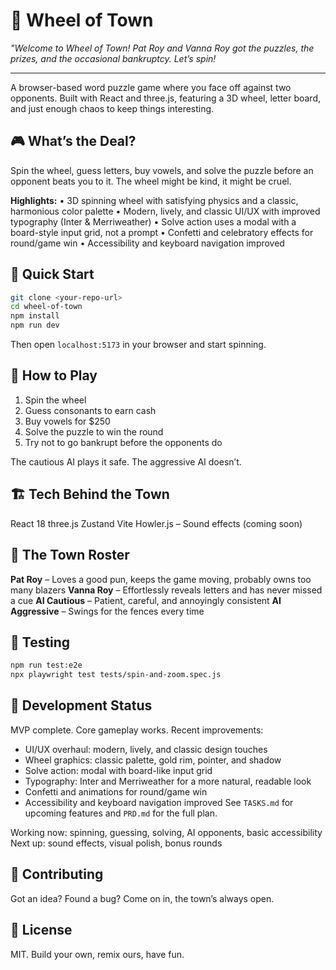 # 🎪 Wheel of Town

*"Welcome to Wheel of Town! Pat Roy and Vanna Roy got the puzzles, the prizes, and the occasional bankruptcy. Let’s spin!*

---

A browser-based word puzzle game where you face off against two opponents. Built with React and three.js, featuring a 3D wheel, letter board, and just enough chaos to keep things interesting.

## 🎮 What’s the Deal?

Spin the wheel, guess letters, buy vowels, and solve the puzzle before an opponent beats you to it.
The wheel might be kind, it might be cruel.

**Highlights:**
• 3D spinning wheel with satisfying physics and a classic, harmonious color palette
• Modern, lively, and classic UI/UX with improved typography (Inter & Merriweather)
• Solve action uses a modal with a board-style input grid, not a prompt
• Confetti and celebratory effects for round/game win
• Accessibility and keyboard navigation improved

## 🚀 Quick Start

```bash
git clone <your-repo-url>
cd wheel-of-town
npm install
npm run dev
```

Then open `localhost:5173` in your browser and start spinning.

## 🎯 How to Play

1. Spin the wheel
2. Guess consonants to earn cash
3. Buy vowels for \$250
4. Solve the puzzle to win the round
5. Try not to go bankrupt before the opponents do

The cautious AI plays it safe. The aggressive AI doesn’t.

## 🏗️ Tech Behind the Town

React 18
three.js
Zustand
Vite
Howler.js – Sound effects (coming soon)

## 🎪 The Town Roster

**Pat Roy** – Loves a good pun, keeps the game moving, probably owns too many blazers
**Vanna Roy** – Effortlessly reveals letters and has never missed a cue
**AI Cautious** – Patient, careful, and annoyingly consistent
**AI Aggressive** – Swings for the fences every time

## 🧪 Testing

```bash
npm run test:e2e
npx playwright test tests/spin-and-zoom.spec.js
```

## 📝 Development Status

MVP complete. Core gameplay works.
Recent improvements:
- UI/UX overhaul: modern, lively, and classic design touches
- Wheel graphics: classic palette, gold rim, pointer, and shadow
- Solve action: modal with board-like input grid
- Typography: Inter and Merriweather for a more natural, readable look
- Confetti and animations for round/game win
- Accessibility and keyboard navigation improved
See `TASKS.md` for upcoming features and `PRD.md` for the full plan.

Working now: spinning, guessing, solving, AI opponents, basic accessibility
Next up: sound effects, visual polish, bonus rounds

## 🤝 Contributing

Got an idea? Found a bug? Come on in, the town’s always open.

## 📄 License

MIT. Build your own, remix ours, have fun.
